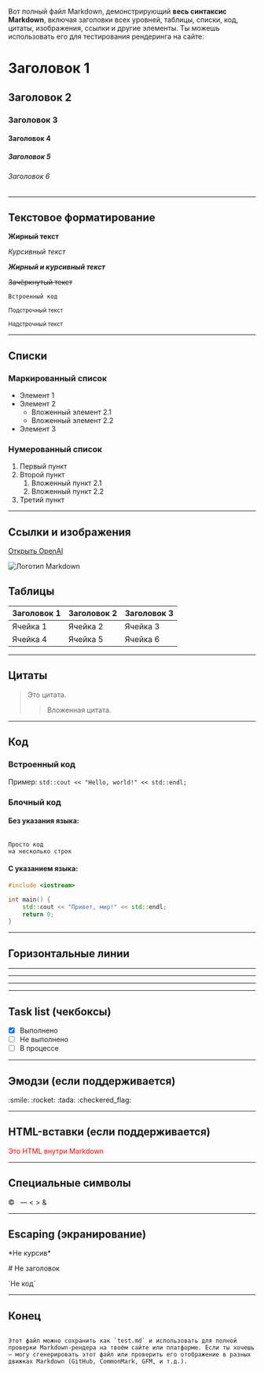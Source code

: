 Вот полный файл Markdown, демонстрирующий **весь синтаксис Markdown**, включая заголовки всех уровней, таблицы, списки, код, цитаты, изображения, ссылки и другие элементы. Ты можешь использовать его для тестирования рендеринга на сайте:


# Заголовок 1

## Заголовок 2

### Заголовок 3

#### Заголовок 4

##### Заголовок 5

###### Заголовок 6

---

## Текстовое форматирование

**Жирный текст**

*Курсивный текст*

***Жирный и курсивный текст***

~~Зачёркнутый текст~~

`Встроенный код`

<sub>Подстрочный текст</sub>

<sup>Надстрочный текст</sup>

---

## Списки

### Маркированный список

- Элемент 1
- Элемент 2
  - Вложенный элемент 2.1
  - Вложенный элемент 2.2
- Элемент 3

### Нумерованный список

1. Первый пункт
2. Второй пункт
   1. Вложенный пункт 2.1
   2. Вложенный пункт 2.2
3. Третий пункт

---

## Ссылки и изображения

[Открыть OpenAI](https://openai.com)

![Логотип Markdown](https://upload.wikimedia.org/wikipedia/commons/4/48/Markdown-mark.svg)



## Таблицы

| Заголовок 1 | Заголовок 2 | Заголовок 3 |
|-------------|-------------|-------------|
| Ячейка 1    | Ячейка 2    | Ячейка 3    |
| Ячейка 4    | Ячейка 5    | Ячейка 6    |

---

## Цитаты

> Это цитата.
>> Вложенная цитата.

---

## Код

### Встроенный код

Пример: `std::cout << "Hello, world!" << std::endl;`

### Блочный код

#### Без указания языка:

```

Просто код
на несколько строк

````

#### С указанием языка:

```cpp
#include <iostream>

int main() {
    std::cout << "Привет, мир!" << std::endl;
    return 0;
}
````

---

## Горизонтальные линии

---

---

---

---

## Task list (чекбоксы)

* [x] Выполнено
* [ ] Не выполнено
* [ ] В процессе

---

## Эмодзи (если поддерживается)

\:smile: \:rocket: \:tada: \:checkered\_flag:

---

## HTML-вставки (если поддерживается)

<p style="color: red">Это HTML внутри Markdown</p>

---

## Специальные символы

©   — < > &

---

## Escaping (экранирование)

\*Не курсив\*

\# Не заголовок

\`Не код\`

---

## Конец

```

Этот файл можно сохранить как `test.md` и использовать для полной проверки Markdown-рендера на твоём сайте или платформе. Если ты хочешь — могу сгенерировать этот файл или проверить его отображение в разных движках Markdown (GitHub, CommonMark, GFM, и т.д.).
```
